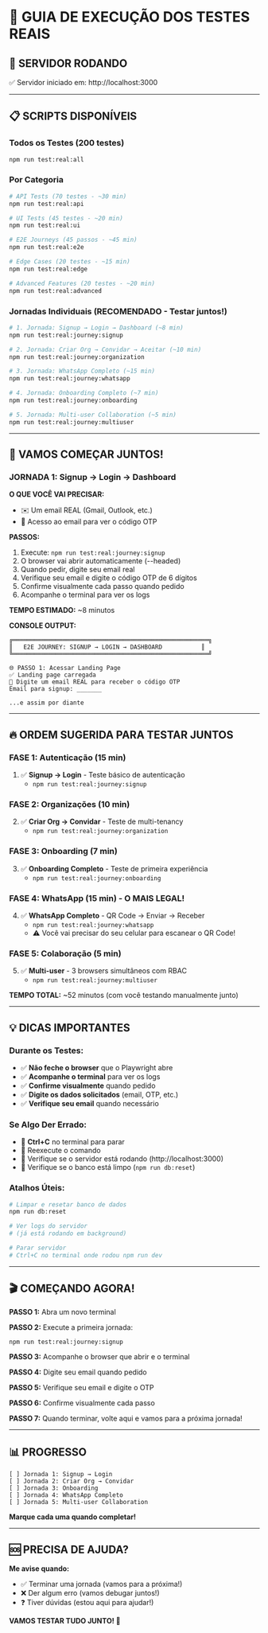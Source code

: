 # 🧪 GUIA DE EXECUÇÃO DOS TESTES REAIS

## 🚀 SERVIDOR RODANDO
✅ Servidor iniciado em: http://localhost:3000

---

## 📋 SCRIPTS DISPONÍVEIS

### Todos os Testes (200 testes)
```bash
npm run test:real:all
```

### Por Categoria
```bash
# API Tests (70 testes - ~30 min)
npm run test:real:api

# UI Tests (45 testes - ~20 min)
npm run test:real:ui

# E2E Journeys (45 passos - ~45 min)
npm run test:real:e2e

# Edge Cases (20 testes - ~15 min)
npm run test:real:edge

# Advanced Features (20 testes - ~20 min)
npm run test:real:advanced
```

### Jornadas Individuais (RECOMENDADO - Testar juntos!)
```bash
# 1. Jornada: Signup → Login → Dashboard (~8 min)
npm run test:real:journey:signup

# 2. Jornada: Criar Org → Convidar → Aceitar (~10 min)
npm run test:real:journey:organization

# 3. Jornada: WhatsApp Completo (~15 min)
npm run test:real:journey:whatsapp

# 4. Jornada: Onboarding Completo (~7 min)
npm run test:real:journey:onboarding

# 5. Jornada: Multi-user Collaboration (~5 min)
npm run test:real:journey:multiuser
```

---

## 🎯 VAMOS COMEÇAR JUNTOS!

### JORNADA 1: Signup → Login → Dashboard

**O QUE VOCÊ VAI PRECISAR:**
- ✉️ Um email REAL (Gmail, Outlook, etc.)
- 📱 Acesso ao email para ver o código OTP

**PASSOS:**
1. Execute: `npm run test:real:journey:signup`
2. O browser vai abrir automaticamente (--headed)
3. Quando pedir, digite seu email real
4. Verifique seu email e digite o código OTP de 6 dígitos
5. Confirme visualmente cada passo quando pedido
6. Acompanhe o terminal para ver os logs

**TEMPO ESTIMADO:** ~8 minutos

**CONSOLE OUTPUT:**
```
╔═══════════════════════════════════════════════════════╗
║   E2E JOURNEY: SIGNUP → LOGIN → DASHBOARD           ║
╚═══════════════════════════════════════════════════════╝

🌐 PASSO 1: Acessar Landing Page
✅ Landing page carregada
📱 Digite um email REAL para receber o código OTP
Email para signup: _______

...e assim por diante
```

---

## 🔥 ORDEM SUGERIDA PARA TESTAR JUNTOS

### FASE 1: Autenticação (15 min)
1. ✅ **Signup → Login** - Teste básico de autenticação
   - `npm run test:real:journey:signup`

### FASE 2: Organizações (10 min)
2. ✅ **Criar Org → Convidar** - Teste de multi-tenancy
   - `npm run test:real:journey:organization`

### FASE 3: Onboarding (7 min)
3. ✅ **Onboarding Completo** - Teste de primeira experiência
   - `npm run test:real:journey:onboarding`

### FASE 4: WhatsApp (15 min) - O MAIS LEGAL!
4. ✅ **WhatsApp Completo** - QR Code → Enviar → Receber
   - `npm run test:real:journey:whatsapp`
   - ⚠️ Você vai precisar do seu celular para escanear o QR Code!

### FASE 5: Colaboração (5 min)
5. ✅ **Multi-user** - 3 browsers simultâneos com RBAC
   - `npm run test:real:journey:multiuser`

**TEMPO TOTAL:** ~52 minutos (com você testando manualmente junto)

---

## 💡 DICAS IMPORTANTES

### Durante os Testes:
- ✅ **Não feche o browser** que o Playwright abre
- ✅ **Acompanhe o terminal** para ver os logs
- ✅ **Confirme visualmente** quando pedido
- ✅ **Digite os dados solicitados** (email, OTP, etc.)
- ✅ **Verifique seu email** quando necessário

### Se Algo Der Errado:
- 🔄 **Ctrl+C** no terminal para parar
- 🔄 Reexecute o comando
- 🔄 Verifique se o servidor está rodando (http://localhost:3000)
- 🔄 Verifique se o banco está limpo (`npm run db:reset`)

### Atalhos Úteis:
```bash
# Limpar e resetar banco de dados
npm run db:reset

# Ver logs do servidor
# (já está rodando em background)

# Parar servidor
# Ctrl+C no terminal onde rodou npm run dev
```

---

## 🎬 COMEÇANDO AGORA!

**PASSO 1:** Abra um novo terminal

**PASSO 2:** Execute a primeira jornada:
```bash
npm run test:real:journey:signup
```

**PASSO 3:** Acompanhe o browser que abrir e o terminal

**PASSO 4:** Digite seu email quando pedido

**PASSO 5:** Verifique seu email e digite o OTP

**PASSO 6:** Confirme visualmente cada passo

**PASSO 7:** Quando terminar, volte aqui e vamos para a próxima jornada!

---

## 📊 PROGRESSO

```
[ ] Jornada 1: Signup → Login
[ ] Jornada 2: Criar Org → Convidar
[ ] Jornada 3: Onboarding
[ ] Jornada 4: WhatsApp Completo
[ ] Jornada 5: Multi-user Collaboration
```

**Marque cada uma quando completar!**

---

## 🆘 PRECISA DE AJUDA?

**Me avise quando:**
- ✅ Terminar uma jornada (vamos para a próxima!)
- ❌ Der algum erro (vamos debugar juntos!)
- ❓ Tiver dúvidas (estou aqui para ajudar!)

**VAMOS TESTAR TUDO JUNTO! 🚀**
